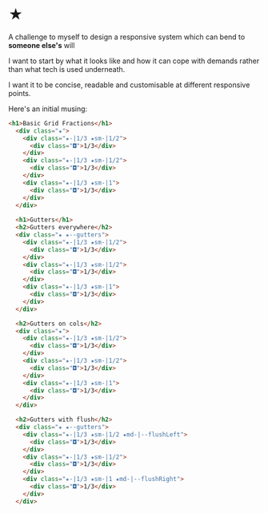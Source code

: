 # ★

A challenge to myself to design a responsive system which can bend to **someone else's** will

I want to start by what it looks like and how it can cope with demands rather than what tech is used underneath.

I want it to be concise, readable and customisable at different responsive points.

Here's an initial musing:

```html
<h1>Basic Grid Fractions</h1>
  <div class="★">
    <div class="★-|1/3 ★sm-|1/2">
      <div class="◘">1/3</div>
    </div>
    <div class="★-|1/3 ★sm-|1/2">
      <div class="◘">1/3</div>
    </div>
    <div class="★-|1/3 ★sm-|1">
      <div class="◘">1/3</div>
    </div>
  </div>
  
  <h1>Gutters</h1>
  <h2>Gutters everywhere</h2>
  <div class="★ ★--gutters">
    <div class="★-|1/3 ★sm-|1/2">
      <div class="◘">1/3</div>
    </div>
    <div class="★-|1/3 ★sm-|1/2">
      <div class="◘">1/3</div>
    </div>
    <div class="★-|1/3 ★sm-|1">
      <div class="◘">1/3</div>
    </div>
  </div>  

  <h2>Gutters on cols</h2>
  <div class="★">
    <div class="★-|1/3 ★sm-|1/2">
      <div class="◘">1/3</div>
    </div>
    <div class="★-|1/3 ★sm-|1/2">
      <div class="◘">1/3</div>
    </div>
    <div class="★-|1/3 ★sm-|1">
      <div class="◘">1/3</div>
    </div>
  </div>  

  <h2>Gutters with flush</h2>
  <div class="★ ★--gutters">
    <div class="★-|1/3 ★sm-|1/2 ★md-|--flushLeft">
      <div class="◘">1/3</div>
    </div>
    <div class="★-|1/3 ★sm-|1/2">
      <div class="◘">1/3</div>
    </div>
    <div class="★-|1/3 ★sm-|1 ★md-|--flushRight">
      <div class="◘">1/3</div>
    </div>
  </div>  
```
